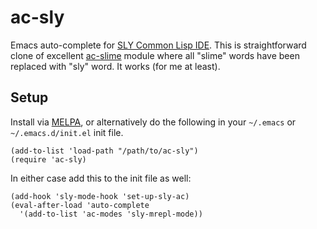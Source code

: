 ac-sly
======

Emacs auto-complete for [SLY Common Lisp IDE](https://github.com/capitaomorte/sly "sly"). This is straightforward clone of
excellent [ac-slime](https://github.com/purcell/ac-slime "ac-slime") module where all "slime" words have been replaced with "sly" word. It works (for me at least).

## Setup

Install via [MELPA](http://melpa.org/#/ac-sly), or alternatively do 
the following in your `~/.emacs` or `~/.emacs.d/init.el` init file.

```elisp
(add-to-list 'load-path "/path/to/ac-sly")
(require 'ac-sly)
```

In either case add this to the init file as well:

```elisp
(add-hook 'sly-mode-hook 'set-up-sly-ac)
(eval-after-load 'auto-complete
  '(add-to-list 'ac-modes 'sly-mrepl-mode))
```
